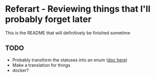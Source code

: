 # Referart - Reviewing things that I'll probably forget later

This is the README that will definitively be finished sometime

## TODO

- Probably transform the statuses into an enum ([doc here](https://filamentphp.com/docs/3.x/support/enums))
- Make a translation for things
- docker?
